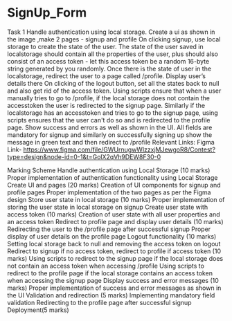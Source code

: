# SignUp_Form

Task
1 Handle authentication using local storage.
Create a ui as shown in the image ,make 2 pages - signup and profile
On clicking signup, use local storage to create the state of the user.
The state of the user saved in localstorage should contain all the properties of the user, plus should also consist of an access token - let this access token be a random 16-byte string generated by you randomly.
Once there is the state of user in the localstorage, redirect the user to a page called /profile. Display user’s details there
On clicking of the logout button, set all the states back to null and also get rid of the access token.
Using scripts ensure that when a user manually tries to go to /profile, if the local storage does not contain the accesstoken the user is redirected to the signup page.
Similarly if the localstorage has an accesstoken and tries to go to the signup page, using scripts ensures that the user can't do so and is redirected to the profile page.
Show success and errors as well as shown in the UI. All fields are mandatory for signup and similarly on successfully signing up show the message in green text and then redirect to /profile
Relevant Links:
Figma Link- https://www.figma.com/file/GWUrnugwWlzzxjMJewgoR8/Contest?type=design&node-id=0-1&t=GolX2qVh9DEW8F30-0

Marking Scheme
Handle authentication using Local Storage (10 marks)
Proper implementation of authentication functionality using Local Storage
Create UI and pages (20 marks)
Creation of UI components for signup and profile pages
Proper implementation of the two pages as per the Figma design
Store user state in local storage (10 marks)
Proper implementation of storing the user state in local storage on signup
Create user state with access token (10 marks)
Creation of user state with all user properties and an access token
Redirect to profile page and display user details (10 marks)
Redirecting the user to the /profile page after successful signup
Proper display of user details on the profile page
Logout functionality (10 marks)
Setting local storage back to null and removing the access token on logout
Redirect to signup if no access token, redirect to profile if access token (10 marks)
Using scripts to redirect to the signup page if the local storage does not contain an access token when accessing /profile
Using scripts to redirect to the profile page if the local storage contains an access token when accessing the signup page
Display success and error messages (10 marks)
Proper implementation of success and error messages as shown in the UI
Validation and redirection (5 marks)
Implementing mandatory field validation
Redirecting to the profile page after successful signup
Deployment(5 marks)
